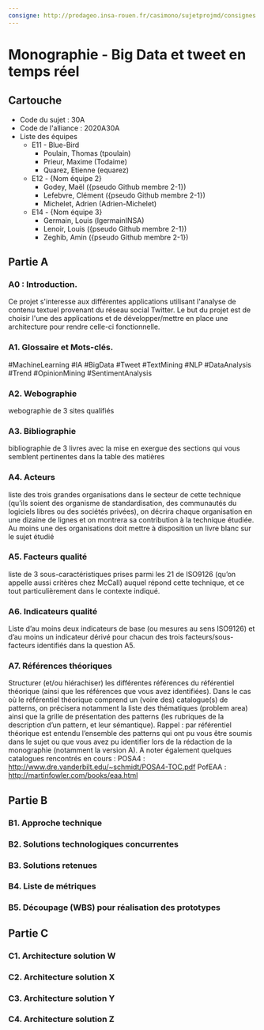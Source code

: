 ```yaml
---
consigne: http://prodageo.insa-rouen.fr/casimono/sujetprojmd/consignes.html
---
```

# Monographie - Big Data et tweet en temps réel

## Cartouche

 - Code du sujet : 30A
 - Code de l'alliance : 2020A30A
 - Liste des équipes
   - E11 - Blue-Bird
     - Poulain, Thomas (tpoulain)
     - Prieur, Maxime (Todaime)
     - Quarez, Etienne (equarez)
   - E12 - {Nom équipe 2}
     - Godey, Maël ({pseudo Github membre 2-1})
     - Lefebvre, Clément ({pseudo Github membre 2-1})
     - Michelet, Adrien (Adrien-Michelet)
   - E14 - {Nom équipe 3}
     - Germain, Louis (lgermainINSA)
     - Lenoir, Louis ({pseudo Github membre 2-1})
     - Zeghib, Amin ({pseudo Github membre 2-1})

## Partie A

### A0 : Introduction.

 Ce projet s'interesse aux différentes applications utilisant l'analyse de contenu textuel provenant du réseau social Twitter.
 Le but du projet est de choisir l'une des applications et de développer/mettre en place une architecture pour rendre celle-ci fonctionnelle.
 
### A1. Glossaire et Mots-clés.

#MachineLearning #IA #BigData #Tweet #TextMining #NLP #DataAnalysis #Trend #OpinionMining #SentimentAnalysis

### A2. Webographie

webographie de 3 sites qualifiés

### A3. Bibliographie

bibliographie de 3 livres avec la mise en exergue des sections qui vous semblent pertinentes dans la table des matières

### A4. Acteurs

 liste des trois grandes organisations dans le secteur de cette technique (qu’ils soient des organisme de standardisation, des communautés du logiciels libres ou des sociétés privées), on décrira chaque organisation en une dizaine de lignes et on montrera sa contribution à la technique étudiée. Au moins une des organisations doit mettre à disposition un livre blanc sur le sujet étudié

### A5. Facteurs qualité

 liste de 3 sous-caractéristiques prises parmi les 21 de ISO9126 (qu’on appelle aussi critères chez McCall) auquel répond cette technique, et ce tout particulièrement dans le contexte indiqué.

### A6. Indicateurs qualité

 Liste d’au moins deux indicateurs de base (ou mesures au sens ISO9126) et d’au moins un indicateur dérivé pour chacun des trois facteurs/sous-facteurs identifiés dans la question A5.

### A7. Références théoriques

 Structurer (et/ou hiérachiser) les différentes références du référentiel théorique (ainsi que les références que vous avez identifiées). Dans le cas où le référentiel théorique comprend un (voire des) catalogue(s) de patterns, on précisera notamment la liste des thématiques (problem area) ainsi que la grille de présentation des patterns (les rubriques de la description d’un pattern, et leur sémantique). Rappel : par référentiel théorique est entendu l’ensemble des patterns qui ont pu vous être soumis dans le sujet ou que vous avez pu identifier lors de la rédaction de la monographie (notamment la version A). A noter également quelques catalogues rencontrés en cours :
POSA4 : http://www.dre.vanderbilt.edu/~schmidt/POSA4-TOC.pdf
PofEAA : http://martinfowler.com/books/eaa.html

## Partie B

### B1. Approche technique

### B2. Solutions technologiques concurrentes

### B3. Solutions retenues

### B4. Liste de métriques

### B5. Découpage (WBS) pour réalisation des prototypes

## Partie C

### C1. Architecture solution W

### C2. Architecture solution X

### C3. Architecture solution Y

### C4. Architecture solution Z
